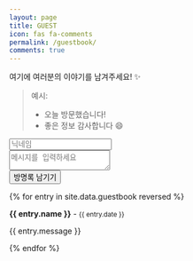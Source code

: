 ```yaml
---
layout: page
title: GUEST
icon: fas fa-comments
permalink: /guestbook/
comments: true
---
```


여기에 여러분의 이야기를 남겨주세요! ✨

> 예시:
> - 오늘 방문했습니다!
> - 좋은 정보 감사합니다 😄

<form method="POST" action="https://your-subdomain.workers.dev/api/comment">
  <input type="text" name="nickname" placeholder="닉네임" required><br>
  <textarea name="message" placeholder="메시지를 입력하세요" required></textarea><br>
  <button type="submit">방명록 남기기</button>
</form>



{% for entry in site.data.guestbook reversed %}
  <div class="guestbook-entry">
    <strong>{{ entry.name }}</strong> - <small>{{ entry.date }}</small>
    <p>{{ entry.message }}</p>
  </div>
{% endfor %}
